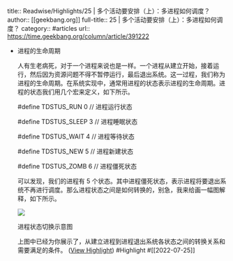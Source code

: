 title:: Readwise/Highlights/25 | 多个活动要安排（上）：多进程如何调度？
author:: [[geekbang.org]]
full-title:: 25 | 多个活动要安排（上）：多进程如何调度？
category:: #articles
url:: https://time.geekbang.org/column/article/391222
- 进程的生命周期
  
  人有生老病死，对于一个进程来说也是一样。一个进程从建立开始，接着运行，然后因为资源问题不得不暂停运行，最后退出系统。这一过程，我们称为进程的生命周期。在系统实现中，通常用进程的状态表示进程的生命周期。进程的状态我们用几个宏来定义，如下所示。
  
  #define TDSTUS_RUN 0 // 进程运行状态
  
  #define TDSTUS_SLEEP 3 // 进程睡眠状态
  
  #define TDSTUS_WAIT 4 // 进程等待状态
  
  #define TDSTUS_NEW 5 // 进程新建状态
  
  #define TDSTUS_ZOMB 6 // 进程僵死状态
  
  可以发现，我们的进程有 5 个状态。其中进程僵死状态，表示进程将要退出系统不再进行调度。那么进程状态之间是如何转换的，别急，我来给画一幅图解释，如下所示。
  
  ![](https://static001.geekbang.org/resource/image/a3/7a/a3ec5e2e1c0dc6acdb50095b20e2977a.jpg?wh=3453x2630)
  
  进程状态切换示意图
  
  上图中已经为你展示了，从建立进程到进程退出系统各状态之间的转换关系和需要满足的条件。 ([View Highlight](https://read.readwise.io/read/01g8srfaa2bf65jmpp58tvvtvs)) #Highlight #[[2022-07-25]]
